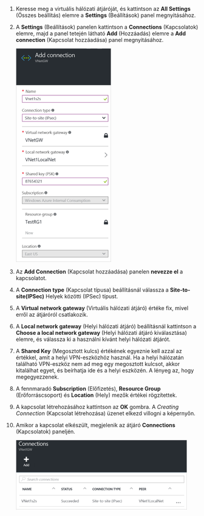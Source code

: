 1. Keresse meg a virtuális hálózati átjáróját, és kattintson az **All Settings** (Összes beállítás) elemre a **Settings** (Beállítások) panel megnyitásához.
2. A **Settings** (Beállítások) panelen kattintson a **Connections** (Kapcsolatok) elemre, majd a panel tetején látható **Add** (Hozzáadás) elemre a **Add connection** (Kapcsolat hozzáadása) panel megnyitásához.
   
    ![Helyek közötti kapcsolat létrehozása](./media/vpn-gateway-add-site-to-site-connection-rm-portal-include/addconnection250.png)
3. Az **Add Connection** (Kapcsolat hozzáadása) panelen **nevezze el** a kapcsolatot. 
4. A **Connection type** (Kapcsolat típusa) beállításnál válassza a **Site-to-site(IPSec)** Helyek közötti (IPSec) típust.
5. A **Virtual network gateway** (Virtuális hálózati átjáró) értéke fix, mivel erről az átjáróról csatlakozik.
6. A **Local network gateway** (Helyi hálózati átjáró) beállításnál kattintson a **Choose a local network gateway** (Helyi hálózati átjáró kiválasztása) elemre, és válassza ki a használni kívánt helyi hálózati átjárót. 
7. A **Shared Key** (Megosztott kulcs) értékének egyeznie kell azzal az értékkel, amit a helyi VPN-eszközhöz használ. Ha a helyi hálózatán található VPN-eszköz nem ad meg egy megosztott kulcsot, akkor kitalálhat egyet, és beírhatja ide és a helyi eszközén. A lényeg az, hogy megegyezzenek.
8. A fennmaradó **Subscription** (Előfizetés), **Resource Group** (Erőforráscsoport) és **Location** (Hely) mezők értékei rögzítettek.
9. A kapcsolat létrehozásához kattintson az **OK** gombra. A *Creating Connection* (Kapcsolat létrehozása) üzenet elkezd villogni a képernyőn.
10. Amikor a kapcsolat elkészült, megjelenik az átjáró **Connections** (Kapcsolatok) paneljén.
    
    ![Helyek közötti kapcsolat létrehozása](./media/vpn-gateway-add-site-to-site-connection-rm-portal-include/connectionstatus450.png)



<!--HONumber=Nov16_HO2-->


